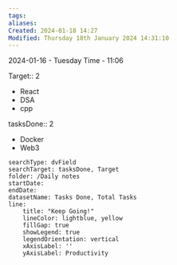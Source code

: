 ```yaml
---
tags: 
aliases: 
Created: 2024-01-18 14:27
Modified: Thursday 18th January 2024 14:31:10
---
```


2024-01-16 - Tuesday
Time - 11:06


Target::  2
- React
- DSA
- cpp

tasksDone:: 2
- Docker
- Web3


```tracker
searchType: dvField
searchTarget: tasksDone, Target
folder: /Daily notes 
startDate:
endDate:
datasetName: Tasks Done, Total Tasks
line:
    title: "Keep Going!"
    lineColor: lightblue, yellow
    fillGap: true
    showLegend: true
    legendOrientation: vertical
    xAxisLabel: ''
    yAxisLabel: Productivity
```